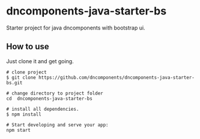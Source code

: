 # dncomponents-java-starter-bs
Starter project for java dncomponents with bootstrap ui.

## How to use

Just clone it and get going.

```
# clone project
$ git clone https://github.com/dncomponents/dncomponents-java-starter-bs.git

# change directory to project folder
cd  dncomponents-java-starter-bs

# install all dependencies.
$ npm install

# Start developing and serve your app:
npm start
```
